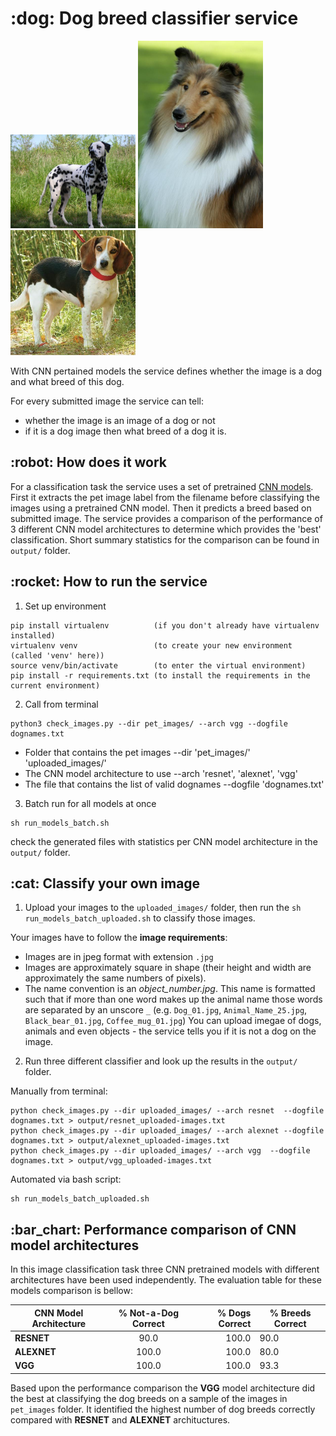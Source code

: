 <h1>:dog: Dog breed classifier service</h1>

<p float="left">
  <img src="pet_images/Dalmatian_04068.jpg" width="200" />
  <img src="pet_images/Collie_03797.jpg" width="200" /> 
  <img src="pet_images/Beagle_01170.jpg" width="200" />
</p>

With CNN pertained models the service defines whether the image is a dog and what breed of this dog.

For every submitted image the service can tell:
- whether the image is an image of a dog or not
- if it is a dog image then what breed of a dog it is.

<h2>:robot: How does it work</h2>

For a classification task the service uses a set of pretrained [CNN models](https://en.wikipedia.org/wiki/Convolutional_neural_network). 
First it extracts the pet image label from the filename before classifying the images using a pretrained CNN model. Then it predicts a breed based on submitted image.
The service provides a comparison of the performance of 3 different CNN model architectures to determine which provides the 'best' classification. Short summary statistics for the comparison can be found in `output/` folder.

<h2>:rocket: How to run the service</h2>

1. Set up environment

```
pip install virtualenv          (if you don't already have virtualenv installed)
virtualenv venv                 (to create your new environment (called 'venv' here))
source venv/bin/activate        (to enter the virtual environment)
pip install -r requirements.txt (to install the requirements in the current environment)
```

2. Call from terminal

```
python3 check_images.py --dir pet_images/ --arch vgg --dogfile dognames.txt
```
- Folder that contains the pet images --dir
        'pet_images/'
        'uploaded_images/'
- The CNN model architecture to use --arch
        'resnet', 
        'alexnet', 
        'vgg'
- The file that contains the list of valid dognames --dogfile
        'dognames.txt'

3. Batch run for all models at once

```
sh run_models_batch.sh
```
check the generated files with statistics per CNN model architecture in the `output/` folder.

<h2> :cat: Classify your own image</h2>

1. Upload your images to the `uploaded_images/` folder, then run the `sh run_models_batch_uploaded.sh` to classify those images.

Your images have to follow the **image requirements**:
   * Images are in jpeg format with extension `.jpg`
   * Images are approximately square in shape (their height and width are approximately the same numbers of pixels).
   * The name convention is an *object_number.jpg*. This name is formatted such that if more than one word makes up the animal name those words are separated by an unscore `_` (e.g. `Dog_01.jpg`, `Animal_Name_25.jpg`, `Black_bear_01.jpg`, `Coffee_mug_01.jpg`)
You can upload imegae of dogs, animals and even objects - the service tells you if it is not a dog on the image.

2. Run three different classifier and look up the results in the `output/` folder.

Manually from terminal:
```
python check_images.py --dir uploaded_images/ --arch resnet  --dogfile dognames.txt > output/resnet_uploaded-images.txt
python check_images.py --dir uploaded_images/ --arch alexnet --dogfile dognames.txt > output/alexnet_uploaded-images.txt
python check_images.py --dir uploaded_images/ --arch vgg  --dogfile dognames.txt > output/vgg_uploaded-images.txt
```

Automated via bash script:
```
sh run_models_batch_uploaded.sh
```

<h2>:bar_chart: Performance comparison of CNN model architectures</h2>

In this image classification task three CNN pretrained models with different architectures have been used independently. The evaluation table for these models comparison is bellow:

| CNN Model Architecture | % Not-a-Dog Correct | % Dogs Correct | % Breeds Correct |
|-------------|:-----:|------:|------|
| **RESNET**  |  90.0 | 100.0 | 90.0 |
| **ALEXNET** | 100.0 | 100.0 | 80.0 |
| **VGG**     | 100.0 | 100.0 | 93.3 |

Based upon the performance comparison the **VGG** model architecture did the best at classifying the dog breeds on a sample of the images in `pet_images` folder. It identified the highest number of dog breeds correctly compared with **RESNET** and **ALEXNET** archituctures.